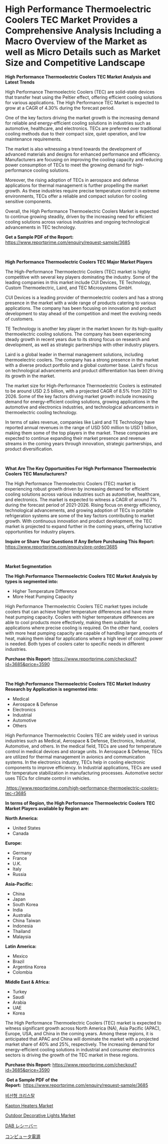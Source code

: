 <p><h1>High Performance Thermoelectric Coolers TEC Market Provides a Comprehensive Analysis Including a Macro Overview of the Market as well as Micro Details such as Market Size and Competitive Landscape</h1></p><p><strong>High Performance Thermoelectric Coolers TEC Market Analysis and Latest Trends</strong></p>
<p><p>High Performance Thermoelectric Coolers (TEC) are solid-state devices that transfer heat using the Peltier effect, offering efficient cooling solutions for various applications. The High Performance TEC Market is expected to grow at a CAGR of 4.30% during the forecast period. </p><p>One of the key factors driving the market growth is the increasing demand for reliable and energy-efficient cooling solutions in industries such as automotive, healthcare, and electronics. TECs are preferred over traditional cooling methods due to their compact size, quiet operation, and low maintenance requirements.</p><p>The market is also witnessing a trend towards the development of advanced materials and designs for enhanced performance and efficiency. Manufacturers are focusing on improving the cooling capacity and reducing power consumption of TECs to meet the growing demand for high-performance cooling solutions.</p><p>Moreover, the rising adoption of TECs in aerospace and defense applications for thermal management is further propelling the market growth. As these industries require precise temperature control in extreme environments, TECs offer a reliable and compact solution for cooling sensitive components.</p><p>Overall, the High Performance Thermoelectric Coolers Market is expected to continue growing steadily, driven by the increasing need for efficient cooling solutions across various industries and ongoing technological advancements in TEC technology.</p></p>
<p><strong>Get a Sample PDF of the Report:&nbsp;</strong> <a href="https://www.reportprime.com/enquiry/request-sample/3685">https://www.reportprime.com/enquiry/request-sample/3685</a></p>
<p>&nbsp;</p>
<p><strong>High Performance Thermoelectric Coolers TEC Major Market Players</strong></p>
<p><p>The High-Performance Thermoelectric Coolers (TEC) market is highly competitive with several key players dominating the industry. Some of the leading companies in this market include CUI Devices, TE Technology, Custom Thermoelectric, Laird, and TEC Microsystems GmbH.</p><p>CUI Devices is a leading provider of thermoelectric coolers and has a strong presence in the market with a wide range of products catering to various applications. The company has been focusing on innovation and product development to stay ahead of the competition and meet the evolving needs of customers.</p><p>TE Technology is another key player in the market known for its high-quality thermoelectric cooling solutions. The company has been experiencing steady growth in recent years due to its strong focus on research and development, as well as strategic partnerships with other industry players.</p><p>Laird is a global leader in thermal management solutions, including thermoelectric coolers. The company has a strong presence in the market with a diverse product portfolio and a global customer base. Laird's focus on technological advancements and product differentiation has been driving its growth in the market.</p><p>The market size for High-Performance Thermoelectric Coolers is estimated to be around USD 2.5 billion, with a projected CAGR of 8.5% from 2021 to 2026. Some of the key factors driving market growth include increasing demand for energy-efficient cooling solutions, growing applications in the automotive and electronics industries, and technological advancements in thermoelectric cooling technology.</p><p>In terms of sales revenue, companies like Laird and TE Technology have reported annual revenues in the range of USD 500 million to USD 1 billion, making them some of the top players in the market. These companies are expected to continue expanding their market presence and revenue streams in the coming years through innovation, strategic partnerships, and product diversification.</p></p>
<p>&nbsp;</p>
<p><strong>What Are The Key Opportunities For High Performance Thermoelectric Coolers TEC Manufacturers?</strong></p>
<p><p>The High Performance Thermoelectric Coolers (TEC) market is experiencing robust growth driven by increasing demand for efficient cooling solutions across various industries such as automotive, healthcare, and electronics. The market is expected to witness a CAGR of around 7% during the forecast period of 2021-2026. Rising focus on energy efficiency, technological advancements, and growing adoption of TECs in portable refrigeration systems are some of the key factors contributing to market growth. With continuous innovation and product development, the TEC market is projected to expand further in the coming years, offering lucrative opportunities for industry players.</p></p>
<p><strong>Inquire or Share Your Questions If Any Before Purchasing This Report:</strong> <a href="https://www.reportprime.com/enquiry/pre-order/3685">https://www.reportprime.com/enquiry/pre-order/3685</a></p>
<p>&nbsp;</p>
<p><strong>Market Segmentation</strong></p>
<p><strong>The High Performance Thermoelectric Coolers TEC Market Analysis by types is segmented into:</strong></p>
<p><ul><li>Higher Temperature Difference</li><li>More Heat Pumping Capacity</li></ul></p>
<p><p>High Performance Thermoelectric Coolers TEC market types include coolers that can achieve higher temperature differences and have more heat pumping capacity. Coolers with higher temperature differences are able to cool products more effectively, making them suitable for applications where precise cooling is required. On the other hand, coolers with more heat pumping capacity are capable of handling larger amounts of heat, making them ideal for applications where a high level of cooling power is needed. Both types of coolers cater to specific needs in different industries.</p></p>
<p><strong>Purchase this Report:&nbsp;</strong><a href="https://www.reportprime.com/checkout?id=3685&price=3590">https://www.reportprime.com/checkout?id=3685&price=3590</a></p>
<p>&nbsp;</p>
<p><strong>The High Performance Thermoelectric Coolers TEC Market Industry Research by Application is segmented into:</strong></p>
<p><ul><li>Medical</li><li>Aerospace & Defense</li><li>Electronics</li><li>Industrial</li><li>Automotive</li><li>Others</li></ul></p>
<p><p>High Performance Thermoelectric Coolers TEC are widely used in various industries such as Medical, Aerospace & Defense, Electronics, Industrial, Automotive, and others. In the medical field, TECs are used for temperature control in medical devices and storage units. In Aerospace & Defense, TECs are utilized for thermal management in avionics and communication systems. In the electronics industry, TECs help in cooling electronic components to improve efficiency. In Industrial applications, TECs are used for temperature stabilization in manufacturing processes. Automotive sector uses TECs for climate control in vehicles.</p></p>
<p><a href="https://www.reportprime.com/high-performance-thermoelectric-coolers-tec-r3685">&nbsp;https://www.reportprime.com/high-performance-thermoelectric-coolers-tec-r3685</a></p>
<p><strong>In terms of Region, the High Performance Thermoelectric Coolers TEC Market Players available by Region are:</strong></p>
<p>
    <p> <strong> North America: </strong>
        <ul>
            <li>United States</li>
            <li>Canada</li>
        </ul>
        </p> 
    <p> <strong> Europe: </strong>
        <ul>
            <li>Germany</li>
            <li>France</li>
            <li>U.K.</li>
            <li>Italy</li>
            <li>Russia</li>
        </ul>
        </p> 
    <p> <strong> Asia-Pacific: </strong>
        <ul>
            <li>China</li>
            <li>Japan</li>
            <li>South Korea</li>
            <li>India</li>
            <li>Australia</li>
            <li>China Taiwan</li>
            <li>Indonesia</li>
            <li>Thailand</li>
            <li>Malaysia</li>
        </ul>
        </p> 
    <p> <strong> Latin America: </strong>
        <ul>
            <li>Mexico</li>
            <li>Brazil</li>
            <li>Argentina Korea</li>
            <li>Colombia</li>
        </ul>
        </p> 
    <p> <strong> Middle East & Africa: </strong>
        <ul>
            <li>Turkey</li>
            <li>Saudi</li>
            <li>Arabia</li>
            <li>UAE</li>
            <li>Korea</li>
        </ul>
    </p>
    </p>
<p><p>The High Performance Thermoelectric Coolers (TEC) market is expected to witness significant growth across North America (NA), Asia Pacific (APAC), Europe, USA, and China in the coming years. Among these regions, it is anticipated that APAC and China will dominate the market with a projected market share of 40% and 25%, respectively. The increasing demand for energy-efficient cooling solutions in industrial and consumer electronics sectors is driving the growth of the TEC market in these regions.</p></p>
<p><strong>Purchase this Report: </strong><a href="https://www.reportprime.com/checkout?id=3685&price=3590">https://www.reportprime.com/checkout?id=3685&price=3590</a></p>
<p>&nbsp;<strong>Get a Sample PDF of the Report:&nbsp;&nbsp;</strong><a href="https://www.reportprime.com/enquiry/request-sample/3685">https://www.reportprime.com/enquiry/request-sample/3685</a></p>
<p><strong></strong></p>
<p><p><a href="https://github.com/laholand/Market-Research-Report-List-4/blob/main/837620677780.md">비선형 크리스탈</a></p><p><a href="https://github.com/HenrietteMills1/Market-Research-Report-List-1/blob/main/kapton-heaters-market.md">Kapton Heaters Market</a></p><p><a href="https://issuu.com/reportprime-2/docs/outdoor-decorative-lights-market-size-2030.pptx">Outdoor Decorative Lights Market</a></p><p><a href="https://github.com/DanykaKilback/Market-Research-Report-List-1/blob/main/388751677862.md">DAB レシーバー</a></p><p><a href="https://github.com/GiovaniLeannon/Market-Research-Report-List-1/blob/main/351543377861.md">コンピュータ電源</a></p></p>
